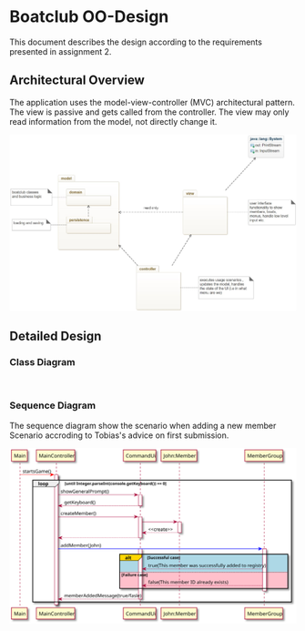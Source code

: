 # Boatclub OO-Design
This document describes the design according to the requirements presented in assignment 2.

## Architectural Overview
The application uses the model-view-controller (MVC) architectural pattern. The view is passive and gets called from the controller. The view may only read information from the model, not directly change it.

![class diagram](img/package_diagram.jpg)

## Detailed Design
### Class Diagram
<img src="img/classDiagram.svg" alt="">

### Sequence Diagram
<p>The sequence diagram show the scenario when adding a new member Scenario accroding to Tobias's advice on first submission. </p>
<img src="img/sequenceDiagram.svg" alt="">
